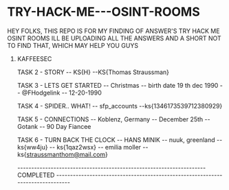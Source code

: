 # TRY-HACK-ME---OSINT-ROOMS

HEY FOLKS, THIS REPO IS FOR MY FINDING OF ANSWER'S TRY HACK ME OSINT ROOMS
ILL BE UPLOADING ALL THE ANSWERS AND A SHORT NOT TO FIND THAT, WHICH MAY HELP YOU GUYS

1) KAFFEESEC

   TASK 2 - STORY
   -- KS{H}
   --KS{Thomas Straussman}

   TASK 3 - LETS GET STARTED
   -- Christmas
   -- birth date 19 th dec 1990
   -- @FHodgelink
   -- 12-20-1990

   TASK 4 - SPIDER.. WHAT!
   -- sfp_accounts
   --ks{1346173539712380929}

   TASK 5 - CONNECTIONS
   -- Koblenz, Germany
   -- December 25th
   -- Gotank
   -- 90 Day Fiancee

   TASK 6 - TURN BACK THE CLOCK
   -- HANS MINIK
   -- nuuk, greenland
   -- ks{ww4ju}
   -- ks{1qaz2wsx}
   -- emilia moller
   -- ks{straussmanthom@mail.com}

      -------------------------------------------------------------------- COMPLETED -------------------------------------------------------------------------------







   
